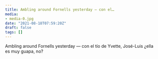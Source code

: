 ```yaml
---
title: Ambling around Fornells yesterday — con el…
media:
- media-0.jpg
date: "2021-08-18T07:59:20Z"
draft: false
tags: []
---
```

Ambling around Fornells yesterday — con el tío de Yvette, José-Luis ¿ella es muy guapa, no?
